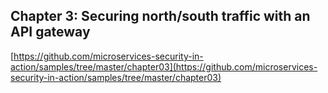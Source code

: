 ## Chapter 3: Securing north/south traffic with an API gateway

[https://github.com/microservices-security-in-action/samples/tree/master/chapter03](https://github.com/microservices-security-in-action/samples/tree/master/chapter03)
